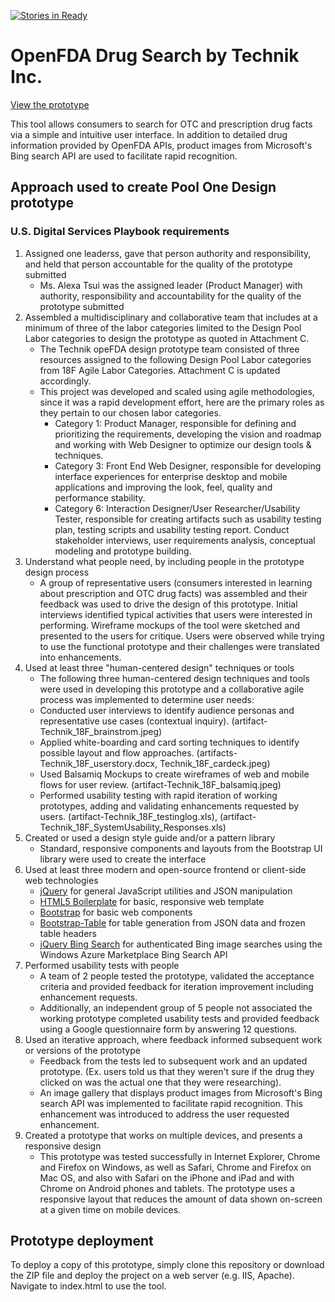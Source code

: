 [![Stories in Ready](https://badge.waffle.io/TechnikInc/openFDA-DesignPrototype.png?label=ready&title=Ready)](https://waffle.io/TechnikInc/openFDA-DesignPrototype)
# OpenFDA Drug Search by Technik Inc. 

[View the prototype](http://TechnikInc.github.io/openFDA-DesignPrototype)

This tool allows consumers to search for OTC and prescription drug facts via a simple and intuitive user interface. In addition to detailed drug information provided by OpenFDA APIs, product images from Microsoft's Bing search API are used to facilitate rapid recognition.

## Approach used to create Pool One Design prototype

### U.S. Digital Services Playbook requirements

1. Assigned one leaderss, gave that person authority and responsibility, and held that person accountable for the quality of the prototype submitted
    - Ms. Alexa Tsui was the assigned leader (Product Manager) with authority, responsibility and accountability for the quality of the prototype submitted
2. Assembled a multidisciplinary and collaborative team that includes at a minimum of three of the labor categories  limited to the Design Pool Labor categories to design the prototype as quoted in Attachment C.
    - The Technik opeFDA design prototype team consisted of three resources assigned to the following Design Pool Labor categories from 18F Agile Labor Categories. Attachment C is updated accordingly.
    - This project was developed and scaled using agile methodologies, since it was a rapid development effort, here are the primary roles as they pertain to our chosen labor categories. 
        - Category 1: Product Manager, responsible for defining and prioritizing the requirements, developing the vision and roadmap and working with Web Designer to optimize our design tools & techniques.  
        - Category 3: Front End Web Designer, responsible for developing interface experiences for enterprise desktop and mobile applications and improving the look, feel, quality and performance stability. 
        - Category 6: Interaction Designer/User Researcher/Usability Tester, responsible for creating artifacts such as usability testing plan, testing scripts and usability testing report. Conduct stakeholder interviews, user requirements analysis, conceptual modeling and prototype building. 
3. Understand what people need, by including people in the prototype design process
    - A group of representative users (consumers interested in learning about prescription and OTC drug facts) was assembled and their feedback was used to drive the design of this prototype. Initial interviews identified typical activities that users were interested in performing. Wireframe mockups of the tool were sketched and presented to the users for critique. Users were observed while trying to use the functional prototype and their challenges were translated into enhancements.
5. Used at least three "human-centered design" techniques or tools
    - The following three human-centered design techniques and tools were used in developing this prototype and a collaborative agile process was implemented to determine user needs:
    - Conducted user interviews to identify audience personas and representative use cases (contextual inquiry). (artifact-Technik_18F_brainstrom.jpeg)
    - Applied white-boarding and card sorting techniques to identify possible layout and flow approaches. (artifacts-Technik_18F_userstory.docx, Technik_18F_cardeck.jpeg)
    - Used Balsamiq Mockups to create wireframes of web and mobile flows for user review. (artifact-Technik_18F_balsamiq.jpeg)
    - Performed usability testing with rapid iteration of working prototypes, adding and validating enhancements requested by users. (artifact-Technik_18F_testinglog.xls), (artifact-Technik_18F_SystemUsability_Responses.xls)
6. Created or used a design style guide and/or a pattern library
    - Standard, responsive components and layouts from the Bootstrap UI library were used to create the interface
7. Used at least three modern and open-source frontend or client-side web technologies
    - [jQuery](https://jquery.com/) for general JavaScript utilities and JSON manipulation
    - [HTML5 Boilerplate](https://github.com/h5bp/html5-boilerplate) for basic, responsive web template
    - [Bootstrap](http://getbootstrap.com/) for basic web components
    - [Bootstrap-Table](https://github.com/wenzhixin/bootstrap-table) for table generation from JSON data and frozen table headers
    - [jQuery Bing Search](http://cbenard.github.io/jquery-bingsearch/) for authenticated Bing image searches using the Windows Azure Marketplace Bing Search API
8. Performed usability tests with people
    - A team of 2 people tested the prototype, validated the acceptance criteria and provided feedback for iteration improvement including enhancement requests.
    - Additionally, an independent group of 5 people not associated the working prototype completed usability tests and provided feedback using a Google questionnaire form by answering 12 questions.
9. Used an iterative approach, where feedback informed subsequent work or versions of the prototype
    - Feedback from the tests led to subsequent work and an updated prototype. (Ex. users told us that they weren't sure if the drug they clicked on was the actual one that they were researching). 
    - An image gallery that displays product images from Microsoft's Bing search API was implemented to facilitate rapid recognition. This enhancement was introduced to address the user requested enhancement. 
10. Created a prototype that works on multiple devices, and presents a responsive design
    - This prototype was tested successfully in Internet Explorer, Chrome and Firefox on Windows, as well as Safari, Chrome and Firefox on Mac OS, and also with Safari on the iPhone and iPad and with Chrome on Android phones and tablets. The prototype uses a responsive layout that reduces the amount of data shown on-screen at a given time on mobile devices.

## Prototype deployment
To deploy a copy of this prototype, simply clone this repository or download the ZIP file and deploy the project on a web server (e.g. IIS, Apache). Navigate to index.html to use the tool.
